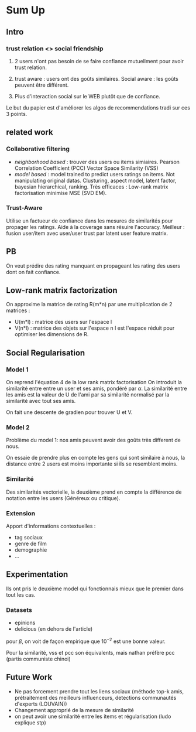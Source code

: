 # Sum Up

## Intro

### trust relation <> social friendship

1. 2 users n'ont pas besoin de se faire confiance mutuellment pour avoir trust relation.

2. trust aware : users ont des goûts similaires.
Social aware : les goûts peuvent être différent.

3. Plus d'interaction social sur le WEB plutôt que de confiance.

Le but du papier est d'améliorer les algos de recommendations tradi sur ces 3 points.

## related work

### Collaborative filtering

+ *neighborhood based* : trouver des users ou items simiaires. Pearson Correlation Coefficient (PCC) Vector Space Similarity (VSS)
+ *model based* : model trained to predict users ratings on items. Not manipulating original datas. Clusturing, aspect model, latent factor, bayesian hierarchical, ranking.
Très efficaces : Low-rank matrix factorisation minimise MSE (SVD EM).

### Trust-Aware

Utilise un factueur de confiance dans les mesures de similarités pour propager les ratings. Aide à la coverage sans résuire l'accuracy.
Meilleur : fusion user/item avec user/user trust par latent user feature matrix.

## PB

On veut prédire des rating manquant en propageant les rating des users dont on fait confiance.

## Low-rank matrix factorization

On approxime la matrice de rating R(m*n) par une multiplication de 2 matrices :

+ U(m*l) : matrice des users sur l'espace l
+ V(n*l) : matrice des objets sur l'espace n
l est l'espace réduit pour optimiser les dimensions de R.

## Social Regularisation

### Model 1

On reprend l'équation 4 de la low rank matrix factorisation
On introduit la similarité entre entre un user et ses amis, pondéré par $\alpha$.
La similarité entre les amis est la valeur de U de l'ami par sa similarité normalisé par la similarité avec tout ses amis.

On fait une descente de gradien pour trouver U et V.

### Model 2

Problème du model 1: nos amis peuvent avoir des goûts très different de nous.

On essaie de prendre plus en compte les gens qui sont similaire à nous, la distance entre 2 users est moins importante si ils se resemblent moins.

### Similarité

Des similarités vectorielle, la deuxième prend en compte la différence de notation entre les users (Généreux ou critique).

### Extension

Apport d'informations contextuelles :

+ tag sociaux
+ genre de film
+ demographie
+ ...

## Experimentation

Ils ont pris le deuxième model qui fonctionnais mieux que le premier dans tout les cas.

### Datasets

+ epinions
+ delicious (en dehors de l'article)

pour $\beta$, on voit de façon empirique que $10^{-2}$ est une bonne valeur.

Pour la similarité, vss et pcc son équivalents, mais nathan préfère pcc (partis communiste chinoi)

## Future Work

+ Ne pas forcement prendre tout les liens sociaux (méthode top-k amis, prétraitement des meilleurs influenceurs, detections communautés d'experts (LOUVAIN))
+ Changement approprié de la mesure de similarité
+ on peut avoir une similarité entre les items et régularisation (ludo explique stp)
